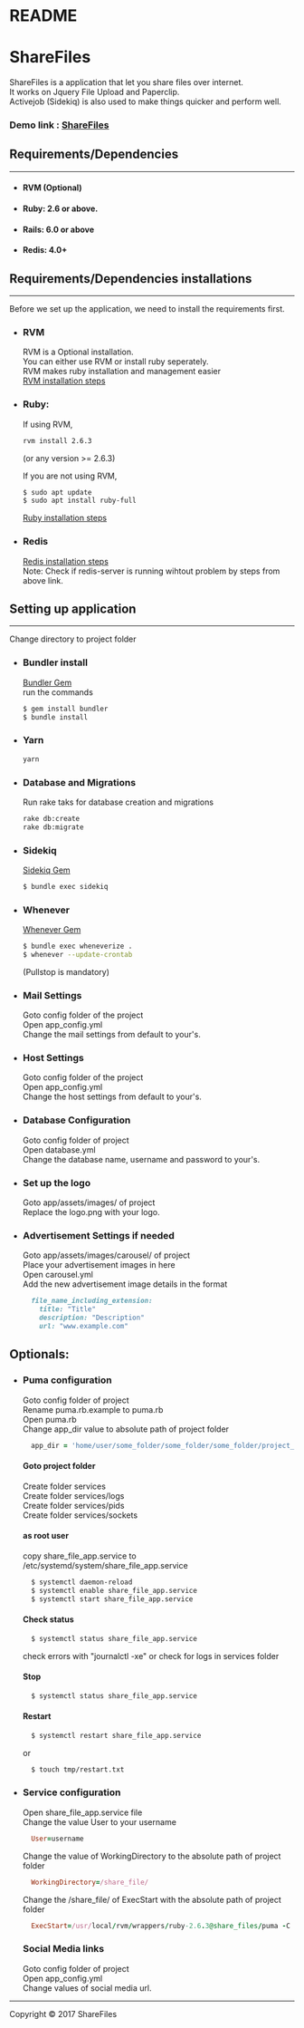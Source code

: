 # README
ShareFiles
==============
ShareFiles is a application that let you share files over internet.  
It works on Jquery File Upload and Paperclip.  
Activejob (Sidekiq) is also used to make things quicker and perform well.  
### Demo link : [ShareFiles](https://www.share-files-app.herokuapp.com/)  

## Requirements/Dependencies
-----------------
- #### RVM (Optional)
- #### Ruby: 2.6 or above.
- #### Rails: 6.0 or above
- #### Redis: 4.0+

## Requirements/Dependencies installations
-----------------
Before we set up the application, we need to install the requirements first.
- ### RVM  
  RVM is a Optional installation.  
  You can either use RVM or install ruby seperately.  
  RVM makes ruby installation and management easier  
  [RVM installation steps](https://rvm.io/rvm/install)  
- ### Ruby:  
  If using RVM,  
  ```sh
  rvm install 2.6.3
  ```
  (or any version >= 2.6.3)  
  
  If you are not using RVM,  
  ```sh
  $ sudo apt update
  $ sudo apt install ruby-full
  ```  
  [Ruby installation steps](https://www.ruby-lang.org/en/documentation/installation/)

- ### Redis  
  [Redis installation steps](https://redis.io/topics/quickstart)  
  Note: Check if redis-server is running wihtout problem by steps from above link.  

## Setting up application
-----------------
Change directory to project folder

- ### Bundler install  
  [Bundler Gem](https://bundler.io/)  
  run the commands  
  ```sh
  $ gem install bundler
  $ bundle install
  ```
  
- ### Yarn  
  ```sh
  yarn
  ```
  
- ### Database and Migrations  
  Run rake taks for database creation and migrations  
  ```sh
  rake db:create
  rake db:migrate
  ```
- ### Sidekiq  
  [Sidekiq Gem](https://github.com/mperham/sidekiq)  
  ```sh
  $ bundle exec sidekiq
  ```
  
- ### Whenever  
  [Whenever Gem](https://github.com/javan/whenever)  
  ```sh
  $ bundle exec wheneverize .
  $ whenever --update-crontab
  ```
  (Pullstop is mandatory)  
  
- ### Mail Settings  
  Goto config folder of the project  
  Open app_config.yml  
  Change the mail settings from default to your's.  
 
- ### Host Settings  
  Goto config folder of the project  
  Open app_config.yml  
  Change the host settings from default to your's.  
  
- ### Database Configuration  
  Goto config folder of project  
  Open database.yml   
  Change the database name, username and password to your's.  
  
- ### Set up the logo  
  Goto app/assets/images/ of project  
  Replace the logo.png with your logo.  
  
- ### Advertisement Settings if needed  
  Goto app/assets/images/carousel/ of project  
  Place your advertisement images in here  
  Open carousel.yml  
  Add the new advertisement image details in the format  
  ```ruby
    file_name_including_extension:  
      title: "Title"  
      description: "Description"  
      url: "www.example.com"  
  ```  
  
## Optionals:  
- ### Puma configuration  
  Goto config folder of project  
  Rename puma.rb.example to puma.rb  
  Open puma.rb  
  Change app_dir value to absolute path of project folder   
  ```ruby
    app_dir = 'home/user/some_folder/some_folder/some_folder/project_folder'
  ```
  
  #### Goto project folder
  Create folder services  
  Create folder services/logs  
  Create folder services/pids  
  Create folder services/sockets  

  #### as root user  
  copy share_file_app.service to /etc/systemd/system/share_file_app.service  
  ```sh
    $ systemctl daemon-reload  
    $ systemctl enable share_file_app.service  
    $ systemctl start share_file_app.service  
  ```
  
  #### Check status  
  ```sh
    $ systemctl status share_file_app.service  
  ```
  check errors with "journalctl -xe" or check for logs in services folder  

  #### Stop  
  ```sh
    $ systemctl status share_file_app.service  
  ```
  
  #### Restart  
  ```sh
    $ systemctl restart share_file_app.service  
  ```
  or
  ```sh  
    $ touch tmp/restart.txt  
  ```
  
- ### Service configuration  
  Open share_file_app.service file  
  Change the value User to your username  
  ```ruby
    User=username
  ```
  Change the value of WorkingDirectory to the absolute path of project folder
  ```ruby
    WorkingDirectory=/share_file/
  ```
  
  Change the /share_file/ of ExecStart with the absolute path of project folder  
  ```ruby
    ExecStart=/usr/local/rvm/wrappers/ruby-2.6.3@share_files/puma -C /share_file/ ../config.ru
  ```   
  
  ### Social Media links  
  Goto config folder of project  
  Open app_config.yml  
  Change values of social media url.  

----
Copyright © 2017 ShareFiles
